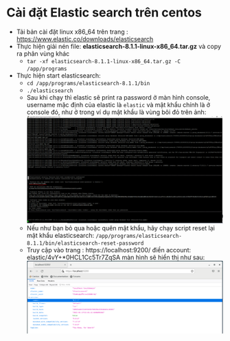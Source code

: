 # Cài đặt Elastic search trên centos

 * Tải bản cài đặt linux x86_64 trên trang : https://www.elastic.co/downloads/elasticsearch
 * Thực hiện giải nén file: **elasticsearch-8.1.1-linux-x86_64.tar.gz** và copy ra phân vùng khác
   * `tar -xf elasticsearch-8.1.1-linux-x86_64.tar.gz -C /app/programs`
 * Thực hiện start elasticsearch:
   * `cd /app/programs/elasticsearch-8.1.1/bin `
   * `./elasticsearch`
   * Sau khi chạy thì elastic sẽ print ra password ở màn hình console, username mặc định của elastic là 
   `elastic` và mật khẩu chính là ở console đó, như ở trong ví dụ mật khẩu là vùng bôi đỏ trên ảnh:
   ![](step_1.PNG)
   * Nếu như bạn bỏ qua hoặc quên mật khẩu, hãy chạy script reset lại mật khẩu elasticsearch:
    `/app/programs/elasticsearch-8.1.1/bin/elasticsearch-reset-password`
   * Truy cập vào trang : https://localhost:9200/ điền account: elastic/4vY+*0HCL1Cc5Tr7ZqSA màn hình sẽ hiển thị như sau:
   ![](step_2.PNG)